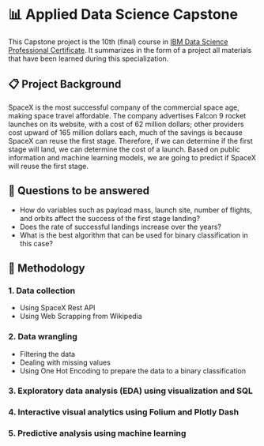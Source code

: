 # :bar_chart: Applied Data Science Capstone
This Capstone project is the 10th (final) course in [IBM Data Science Professional Certificate](https://www.coursera.org/professional-certificates/ibm-data-science). It summarizes in the form of a project all materials that have been learned during this specialization.
## :clipboard: Project Background
SpaceX is the most successful company of the commercial space 
age, making space travel affordable. The company advertises Falcon 
9 rocket launches on its website, with a cost of 62 million dollars; 
other providers cost upward of 165 million dollars each, much of the 
savings is because SpaceX can reuse the first stage. Therefore, if we 
can determine if the first stage will land, we can determine the cost 
of a launch. Based on public information and machine learning 
models, we are going to predict if SpaceX will reuse the first stage.
## :open_file_folder: Questions to be answered 
- How do variables such as payload mass, launch site, number of 
flights, and orbits affect the success of the first stage landing? 
- Does the rate of successful landings increase over the years? 
- What is the best algorithm that can be used for binary classification 
in this case?
## :open_file_folder: Methodology
  ### 1. Data collection
  - Using SpaceX Rest API
  - Using Web Scrapping from Wikipedia
  ### 2. Data wrangling
  - Filtering the data
  - Dealing with missing values
  - Using One Hot Encoding to prepare the data to a binary classification
  ### 3. Exploratory data analysis (EDA) using visualization and SQL
  ### 4. Interactive visual analytics using Folium and Plotly Dash
  ### 5. Predictive analysis using machine learning
  